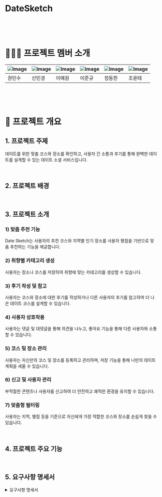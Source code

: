 

# DateSketch

<br>
<br>
<br>

# 👩🏻‍💻 프로젝트 멤버 소개
| ![Image](https://github.com/user-attachments/assets/497297ce-3e2b-4c13-9057-b1d9a5729779) | ![Image](https://github.com/user-attachments/assets/497297ce-3e2b-4c13-9057-b1d9a5729779) | ![Image](https://github.com/user-attachments/assets/497297ce-3e2b-4c13-9057-b1d9a5729779) | ![Image](https://github.com/user-attachments/assets/497297ce-3e2b-4c13-9057-b1d9a5729779) | ![Image](https://github.com/user-attachments/assets/497297ce-3e2b-4c13-9057-b1d9a5729779) | ![Image](https://github.com/user-attachments/assets/497297ce-3e2b-4c13-9057-b1d9a5729779)|
|---|---|---|---|---|---|
| 권민수 | 신민경 | 이예원 | 이준규 | 정동한 | 조윤태

<br>
<br>
<br>

# 📑 프로젝트 개요

## 1. 프로젝트 주제

데이트를 위한 맞춤 코스와 장소를 확인하고, 사용자 간 소통과 후기를 통해 완벽한 데이트를 설계할 수 있는 데이트 소셜 서비스입니다.

<br>

## 2. 프로젝트 배경


<br>

## 3. 프로젝트 소개
### 1) 맞춤 추천 기능
Date Sketch는 사용자의 추천 코스와 지역별 인기 장소를 사용자 평점을 기반으로 맞춤 추천하는 기능을 제공합니다.
### 2) 취향별 카테고리 생성
사용자는 장소나 코스를 저장하여 취향에 맞는 카테고리를 생성할 수 있습니다.
### 3) 후기 작성 및 참고
사용자는 코스와 장소에 대한 후기를 작성하거나 다른 사용자의 후기를 참고하여 더 나은 데이트 코스를 설계할 수 있습니다.
### 4) 사용자 상호작용
사용자는 댓글 및 대댓글을 통해 의견을 나누고, 좋아요 기능을 통해 다른 사용자와 소통할 수 있습니다.
### 5) 코스 및 장소 관리
사용자는 자신만의 코스 및 장소를 등록하고 관리하며, 저장 기능을 통해 나만의 데이트 계획을 세울 수 있습니다.
### 6) 신고 및 사용자 관리
부적절한 콘텐츠나 사용자를 신고하여 더 안전하고 쾌적한 환경을 유지할 수 있습니다.
### 7) 맞춤형 필터링
사용자는 지역, 별점 등을 기준으로 자신에게 가장 적합한 코스와 장소를 손쉽게 찾을 수 있습니다.


<br>

## 4. 프로젝트 주요 기능

<br>

## 5. 요구사항 명세서

<details>
<summary>요구사항 명세서</summary>
<div markdown="1">

